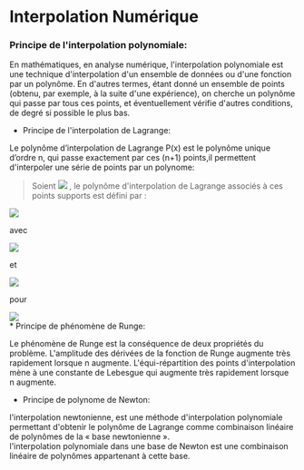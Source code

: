 
#  Interpolation Numérique


### Principe de l'interpolation polynomiale:

En mathématiques, en analyse numérique, l'interpolation polynomiale est une technique d'interpolation d'un ensemble de données ou d'une fonction par un polynôme. En d'autres termes, étant donné un ensemble de points (obtenu, par exemple, à la suite d'une expérience), on cherche un polynôme qui passe par tous ces points, et éventuellement vérifie d'autres conditions, de degré si possible le plus bas.

*  Principe de l'interpolation de Lagrange:

Le polynôme d’interpolation de Lagrange P(x) est le polynôme unique d’ordre n, qui passe exactement par ces (n+1) points,il permettent d'interpoler une série de points par un polynome:
> Soient <img src="https://render.githubusercontent.com/render/math?math=(x_0,y_0), \ldots,(x_k,y_k),\ldots ,(x_n,k_n)">  , le polynôme d'interpolation de Lagrange associés à ces points supports est défini par :
<img src="https://render.githubusercontent.com/render/math?math=\displaystyle P_n(x)=\sum_{k=0}^{n%2B1} y_kL_k(x)">

avec


<img src="https://render.githubusercontent.com/render/math?math=L_{0}(x)=\displaystyle\frac{(x-x_1)(x-x_2)\ldots(x-x_{n})}{(x_0-x_1)(x_0-x_2)\ldots(x_0-x_{n})}">

et 


<img src="https://render.githubusercontent.com/render/math?math=L_{k}(x)=\displaystyle\frac{(x-x_1)(x-x_2)\ldots(x-x_{k-1})(x-x_{k%2B1})\ldots(x-x_{n})}{(x_k-x_0)(x_k-x_1)\ldots(x_k-x_{k-1})(x_k-x_{k %2B 1})\ldots(x_k-x_{n})}">


 pour 
 
 <img src="https://render.githubusercontent.com/render/math?math=k\in \{1,\ldots,n\}">


<br>
*  Principe de phénomène de Runge:

Le phénomène de Runge est la conséquence de deux propriétés du problème. L'amplitude des dérivées de la fonction de Runge augmente très rapidement lorsque n augmente. L'équi-répartition des points d'interpolation mène à une constante de Lebesgue qui augmente très rapidement lorsque n augmente.
<br>
*  Principe de polynome de Newton:

l'interpolation newtonienne, est une méthode d'interpolation polynomiale permettant d'obtenir le polynôme de Lagrange comme combinaison linéaire de polynômes de la « base newtonienne ».
<br>
l'interpolation polynomiale dans une base de Newton est une combinaison linéaire de polynômes appartenant à cette base.
